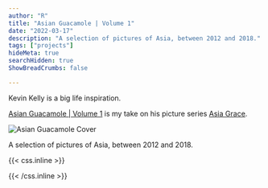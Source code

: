 ```yaml
---
author: "R"
title: "Asian Guacamole | Volume 1"
date: "2022-03-17"
description: "A selection of pictures of Asia, between 2012 and 2018."
tags: ["projects"]
hideMeta: true
searchHidden: true
ShowBreadCrumbs: false

---
```



Kevin Kelly is a big life inspiration.

[Asian Guacamole | Volume 1](https://ricardoancona.pixieset.com/asianguacamole/) is my take on his picture series [Asia Grace]( https://asiagrace.com/).

![Asian Guacamole Cover](/static/asian_guacamole_v1.jpeg)

A selection of pictures of Asia, between 2012 and 2018.

{{< css.inline >}}

<style>
.canon { background: white; width: 100%; height: auto; }
</style>

{{< /css.inline >}}
